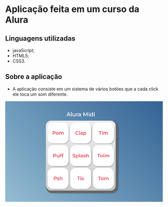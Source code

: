 # Aplicação feita em um curso da Alura

## Linguagens utilizadas
- javaScript;
- HTML5;
- CSS3.

## Sobre a aplicação 
- A aplicação consiste em um sistema de vários botões que a cada click ele toca um som diferente.

<p> <img src ="images\Foto do programa.PNG"></p>